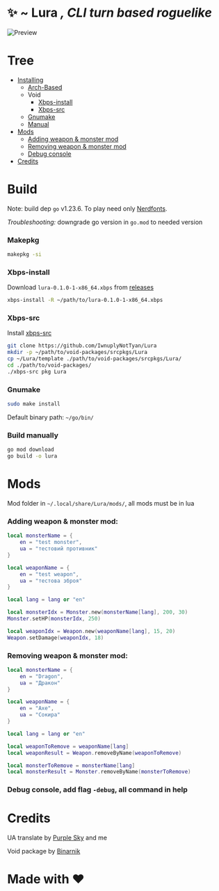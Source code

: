 # ✨ ~ Lura *, CLI turn based roguelike*

![Preview](https://gachi.gay/pHLVC)

# Tree
- [Installing](https://github.com/IwnuplyNotTyan/Lura?tab=readme-ov-file#build)
  - [Arch-Based](https://github.com/IwnuplyNotTyan/Lura?tab=readme-ov-file#makepkg)
  - Void
    - [Xbps-install](https://github.com/IwnuplyNotTyan/Lura?tab=readme-ov-file#xbps-install)
    - [Xbps-src](https://github.com/IwnuplyNotTyan/Lura?tab=readme-ov-file#xbps-src)
  - [Gnumake](https://github.com/IwnuplyNotTyan/Lura?tab=readme-ov-file#gnumake)
  - [Manual](https://github.com/IwnuplyNotTyan/Lura?tab=readme-ov-file#gnumake)
- [Mods](https://github.com/IwnuplyNotTyan/Lura?tab=readme-ov-file#mods)
  - [Adding weapon & monster mod](https://github.com/IwnuplyNotTyan/Lura?tab=readme-ov-file#adding-weapon--monster-mod)
  - [Removing weapon & monster mod](https://github.com/IwnuplyNotTyan/Lura?tab=readme-ov-file#removing-weapon--monster-mod)
  - [Debug console](https://github.com/IwnuplyNotTyan/Lura?tab=readme-ov-file#removing-weapon--monster-mod)
- [Credits](https://github.com/IwnuplyNotTyan/Lura?tab=readme-ov-file#mods)

# Build
Note: build dep `go` v1.23.6. To play need only [Nerdfonts](https://www.nerdfonts.com/).

*Troubleshooting:* downgrade go version in `go.mod` to needed version

### Makepkg
```sh
makepkg -si
```

### Xbps-install
Download `lura-0.1.0-1-x86_64.xbps` from [releases](https://github.com/IwnuplyNotTyan/Lura/releases/tag/v1.0.0)
```sh
xbps-install -R ~/path/to/lura-0.1.0-1-x86_64.xbps
```

### Xbps-src
Install [xbps-src](https://github.com/void-linux/void-packages)
```sh
git clone https://github.com/IwnuplyNotTyan/Lura
mkdir -p ~/path/to/void-packages/srcpkgs/Lura
cp ~/Lura/template ./path/to/void-packages/srcpkgs/Lura/
cd ./path/to/void-packages/
./xbps-src pkg Lura
```

### Gnumake

```sh
sudo make install
```
Default binary path: `~/go/bin/`

### Build manually
```sh
go mod download
go build -o lura
```

# Mods
Mod folder in `~/.local/share/Lura/mods/`, all mods must be in lua

### Adding weapon & monster mod:
```lua
local monsterName = {
    en = "test monster",
    ua = "тестовий противник"
}

local weaponName = {
    en = "test weapon",
    ua = "тестова зброя"
}

local lang = lang or "en"

local monsterIdx = Monster.new(monsterName[lang], 200, 30)
Monster.setHP(monsterIdx, 250)

local weaponIdx = Weapon.new(weaponName[lang], 15, 20)
Weapon.setDamage(weaponIdx, 18)
```

### Removing weapon & monster mod:
```lua
local monsterName = {
    en = "Dragon",
    ua = "Дракон"
}

local weaponName = {
    en = "Axe",
    ua = "Сокира"
}

local lang = lang or "en"

local weaponToRemove = weaponName[lang]
local weaponResult = Weapon.removeByName(weaponToRemove)

local monsterToRemove = monsterName[lang]
local monsterResult = Monster.removeByName(monsterToRemove)
```
### Debug console, add flag `-debug`, all command in help

# Credits
UA translate by [Purple Sky](https://github.com/Osian-linux) and me

Void package by [Binarnik](https://github.com/binarylinuxx/)

# Made with ❤️
